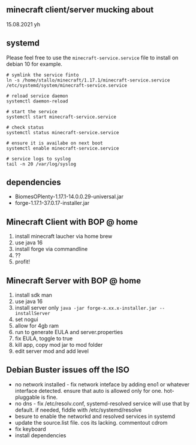 ## minecraft client/server mucking about

15.08.2021
yh

## systemd

Please feel free to use the `minecraft-service.service` file to install on debian 10 for example. 

```
# symlink the service finto 
ln -s /home/stallo/minecraft/1.17.1/minecraft-service.service /etc/systemd/system/minecraft-service.service

# reload service daemon
systemctl daemon-reload

# start the service
systemctl start minecraft-service.service

# check status
systemctl status minecraft-service.service

# ensure it is availabe on next boot
systemctl enable minecraft-service.service

# service logs to syslog
tail -n 20 /var/log/syslog
```

## dependencies

* BiomesOPlenty-1.17.1-14.0.0.29-universal.jar
* forge-1.17.1-37.0.17-installer.jar

## Minecraft Client with BOP @ home

1. install minecraft laucher via home brew 
2. use java 16
3. install forge via commandline
4. ??
5. profit! 

## Minecraft Server with BOP @ home

1. install sdk man
2. use java 16
3. install server only `java -jar forge-x.xx.x-installer.jar --installServer`
4. set nogui
5. allow for 4gb ram
6. run to generate EULA and server.properties
7. fix EULA, toggle to true
8. kill app, copy mod jar to mod folder
9. edit server mod and add level

## Debian Buster issues off the ISO

* no network installed - fix network inteface by adding eno1 or whatever interface detected. ensure that auto is allowed only for one. hot-pluggable is fine.
* no dns - fix /etc/resolv.conf, systemd-resolved service will use that by default. if needed, fiddle with /etc/systemd/resolve 
* besure to enable the networkd and resolved services in systemd
* update the source.list file. cos its lacking. commentout cdrom
* fix keyboard 
* install dependencies
